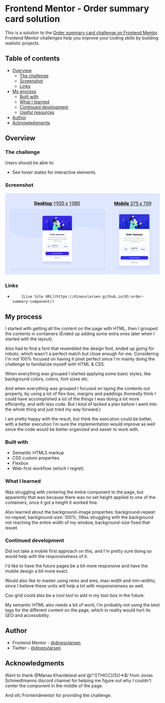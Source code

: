# Frontend Mentor - Order summary card solution

This is a solution to the [Order summary card challenge on Frontend Mentor](https://www.frontendmentor.io/challenges/order-summary-component-QlPmajDUj). Frontend Mentor challenges help you improve your coding skills by building realistic projects.

## Table of contents

- [Overview](#overview)
  - [The challenge](#the-challenge)
  - [Screenshot](#screenshot)
  - [Links](#links)
- [My process](#my-process)
  - [Built with](#built-with)
  - [What I learned](#what-i-learned)
  - [Continued development](#continued-development)
  - [Useful resources](#useful-resources)
- [Author](#author)
- [Acknowledgments](#acknowledgments)

## Overview

### The challenge

Users should be able to:

- See hover states for interactive elements

### Screenshot

![](screenshot/frontend-challange-finished-screenshot.jpg)

### Links

-         [Live Site URL](https://dinesvlarsen.github.io/01-order-summary-component/)

## My process

I started with getting all the content on the page with HTML, then I grouped the contents in containers (Ended up adding some extra ones later when I started with the layout).

Also had to find a font that resembled the design font, ended up going for roboto, which wasn't a perfect match but close enough for me. Considering I'm not 100% focused on having it pixel perfect since I'm mainly doing the challenge to familiarize myself with HTML & CSS.

When everything was grouped I started applying some basic styles, like background colors, colors, font sizes etc.

And when everything was grouped I focused on laying the contents out properly, by using a lot of flex-box, margins and paddings (honestly think I could have accomplished a lot of the things I was doing a lot more efficiently, and with less code. But I kind of lacked a plan before I went into the whole thing and just tried my way forward.)

I am pretty happy with the result, but think the execution could be better, with a better execution I'm sure the implementation would improve as well since the code would be better organized and easier to work with.

### Built with

- Semantic HTML5 markup
- CSS custom properties
- Flexbox
- Web-first workflow (which I regret)

### What I learned

Was struggling with centering the entire component to the page, but apparently that was because there was no set height applied to one of the containers, once it got a height it worked fine.

Also learned about the background-image properties:
background-repeat: no-repeat;
background-size: 100%;
(Was struggling with the background not reaching the entire width of my window, background-size fixed that issue)

### Continued development

Did not take a mobile first approach on this, and I'm pretty sure doing so would help with the responsiveness of it.

I'd like to have the future pages be a bit more responsive and have the mobile design a bit more exact.

Would also like to master using rems and ems, max-width and min-widths, since I believe these units will help a lot with responsiveness as well.

Css-grid could also be a cool tool to add in my tool-box in the future.

My semantic HTML also needs a bit of work, I'm probably not using the best tags for the different content on the page, which in reality would hurt its SEO and accessibility.

## Author

- Frontend Mentor - [@dinesvlarsen](https://www.frontendmentor.io/profile/dinesvlarsen)
- Twitter - [@dinesvlarsen](https://www.twitter.com/dinesvlarsen)

## Acknowledgments

Want to thank @Manas Khandelwal and @/^([THICC]{5})=>$/ from Jonas Schmedtmanns discord channel for helping me figure out why I couldn't center the component in the middle of the page.

And ofc Frontendmentor for providing the challenge.
